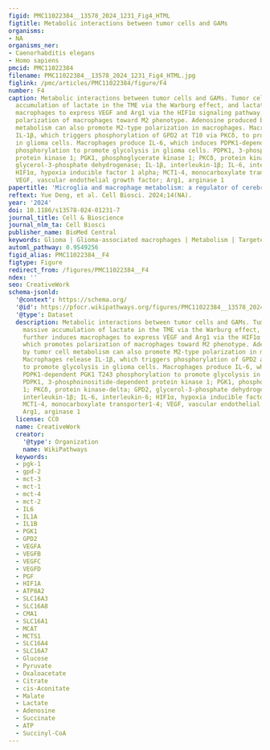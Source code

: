 ```yaml
---
figid: PMC11022384__13578_2024_1231_Fig4_HTML
figtitle: Metabolic interactions between tumor cells and GAMs
organisms:
- NA
organisms_ner:
- Caenorhabditis elegans
- Homo sapiens
pmcid: PMC11022384
filename: PMC11022384__13578_2024_1231_Fig4_HTML.jpg
figlink: /pmc/articles/PMC11022384/figure/F4
number: F4
caption: Metabolic interactions between tumor cells and GAMs. Tumor cells cause massive
  accumulation of lactate in the TME via the Warburg effect, and lactate further induces
  macrophages to express VEGF and Arg1 via the HIF1α signaling pathway, which promotes
  polarization of macrophages toward M2 phenotype. Adenosine produced by tumor cell
  metabolism can also promote M2-type polarization in macrophages. Macrophages release
  IL‐1β, which triggers phosphorylation of GPD2 at T10 via PKCδ, to promote glycolysis
  in glioma cells. Macrophages produce IL-6, which induces PDPK1-dependent PGK1 T243
  phosphorylation to promote glycolysis in glioma cells. PDPK1, 3-phosphoinositide-dependent
  protein kinase 1; PGK1, phosphoglycerate kinase 1; PKCδ, protein kinase-delta; GPD2,
  glycerol‐3‐phosphate dehydrogenase; IL-1β, interleukin-1β; IL-6, interleukin-6;
  HIF1α, hypoxia inducible factor 1 alpha; MCT1-4, monocarboxylate transporter1-4;
  VEGF, vascular endothelial growth factor; Arg1, arginase 1
papertitle: 'Microglia and macrophage metabolism: a regulator of cerebral gliomas'
reftext: Yue Deng, et al. Cell Biosci. 2024;14(NA).
year: '2024'
doi: 10.1186/s13578-024-01231-7
journal_title: Cell & Bioscience
journal_nlm_ta: Cell Biosci
publisher_name: BioMed Central
keywords: Glioma | Glioma-associated macrophages | Metabolism | Targeted therapy
automl_pathway: 0.9549256
figid_alias: PMC11022384__F4
figtype: Figure
redirect_from: /figures/PMC11022384__F4
ndex: ''
seo: CreativeWork
schema-jsonld:
  '@context': https://schema.org/
  '@id': https://pfocr.wikipathways.org/figures/PMC11022384__13578_2024_1231_Fig4_HTML.html
  '@type': Dataset
  description: Metabolic interactions between tumor cells and GAMs. Tumor cells cause
    massive accumulation of lactate in the TME via the Warburg effect, and lactate
    further induces macrophages to express VEGF and Arg1 via the HIF1α signaling pathway,
    which promotes polarization of macrophages toward M2 phenotype. Adenosine produced
    by tumor cell metabolism can also promote M2-type polarization in macrophages.
    Macrophages release IL‐1β, which triggers phosphorylation of GPD2 at T10 via PKCδ,
    to promote glycolysis in glioma cells. Macrophages produce IL-6, which induces
    PDPK1-dependent PGK1 T243 phosphorylation to promote glycolysis in glioma cells.
    PDPK1, 3-phosphoinositide-dependent protein kinase 1; PGK1, phosphoglycerate kinase
    1; PKCδ, protein kinase-delta; GPD2, glycerol‐3‐phosphate dehydrogenase; IL-1β,
    interleukin-1β; IL-6, interleukin-6; HIF1α, hypoxia inducible factor 1 alpha;
    MCT1-4, monocarboxylate transporter1-4; VEGF, vascular endothelial growth factor;
    Arg1, arginase 1
  license: CC0
  name: CreativeWork
  creator:
    '@type': Organization
    name: WikiPathways
  keywords:
  - pgk-1
  - gpd-2
  - mct-3
  - mct-1
  - mct-4
  - mct-2
  - IL6
  - IL1A
  - IL1B
  - PGK1
  - GPD2
  - VEGFA
  - VEGFB
  - VEGFC
  - VEGFD
  - PGF
  - HIF1A
  - ATP8A2
  - SLC16A3
  - SLC16A8
  - CMA1
  - SLC16A1
  - MCAT
  - MCTS1
  - SLC16A4
  - SLC16A7
  - Glucose
  - Pyruvate
  - Oxaloacetate
  - Citrate
  - cis-Aconitate
  - Malate
  - Lactate
  - Adenosine
  - Succinate
  - ATP
  - Succinyl-CoA
---
```

